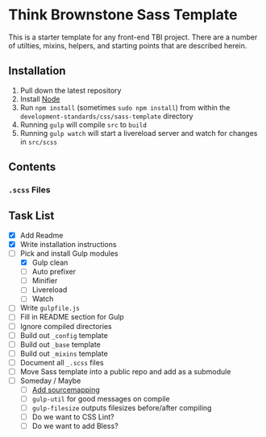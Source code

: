 # Think Brownstone Sass Template

This is a starter template for any front-end TBI project. There are a number of utilties, mixins, helpers, and starting points that are described herein.

## Installation

1. Pull down the latest repository
2. Install [Node](http://nodejs.org/)
3. Run `npm install` (sometimes `sudo npm install`) from within the `development-standards/css/sass-template` directory
4. Running `gulp` will compile `src` to `build`
5. Running `gulp watch` will start a livereload server and watch for changes in `src/scss`

## Contents

### `.scss` Files

## Task List

- [x] Add Readme
- [x] Write installation instructions
- [ ] Pick and install Gulp modules
	- [x] Gulp clean
	- [ ] Auto prefixer
	- [ ] Minifier
	- [ ] Livereload
	- [ ] Watch
- [ ] Write `gulpfile.js`
- [ ] Fill in README section for Gulp
- [ ] Ignore compiled directories
- [ ] Build out `_config` template
- [ ] Build out `_base` template
- [ ] Build out `_mixins` template
- [ ] Document all `_.scss` files
- [ ] Move Sass template into a public repo and add as a submodule
- [ ] Someday / Maybe
	- [ ] [Add sourcemapping](http://fettblog.eu/blog/2014/04/10/gulp-sass-autoprefixer-sourcemaps/)
	- [ ] `gulp-util` for good messages on compile
	- [ ] `gulp-filesize` outputs filesizes before/after compiling
	- [ ] Do we want to CSS Lint?
	- [ ] Do we want to add Bless?